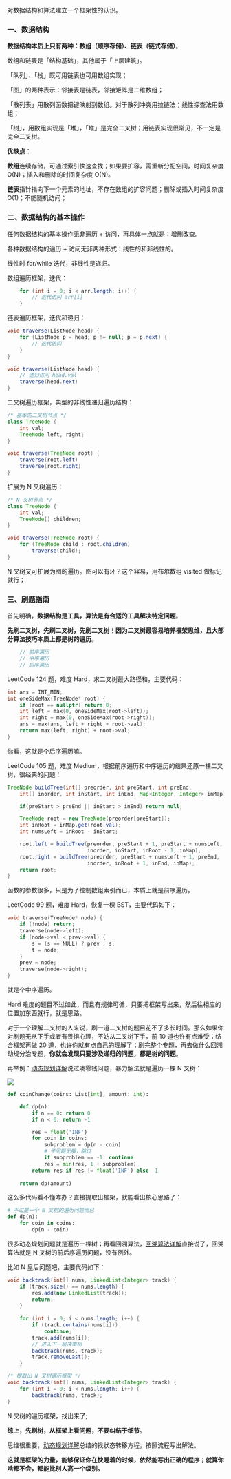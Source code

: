 对数据结构和算法建立一个框架性的认识。

### 一、数据结构

**数据结构本质上只有两种：数组（顺序存储）、链表（链式存储）**。

数组和链表是「结构基础」，其他属于「上层建筑」。

「队列」、「栈」既可用链表也可用数组实现；

「图」的两种表示：邻接表是链表，邻接矩阵是二维数组；

「散列表」用散列函数把键映射到数组。对于散列冲突用拉链法；线性探查法用数组；

「树」，用数组实现是「堆」，「堆」是完全二叉树；用链表实现很常见，不一定是完全二叉树。

**优缺点**：

**数组**连续存储，可通过索引快速查找；如果要扩容，需重新分配空间，时间复杂度 O(N)；插入和删除的时间复杂度 O(N)。

**链表**指针指向下一个元素的地址，不存在数组的扩容问题；删除或插入时间复杂度 O(1)；不能随机访问；


### 二、数据结构的基本操作

任何数据结构的基本操作无非遍历 + 访问，再具体一点就是：增删改查。

各种数据结构的遍历 + 访问无非两种形式：线性的和非线性的。

线性时 for/while 迭代，非线性是递归。

数组遍历框架，迭代：

```java
    for (int i = 0; i < arr.length; i++) {
        // 迭代访问 arr[i]
    }
```

链表遍历框架，迭代和递归：

```java
void traverse(ListNode head) {
    for (ListNode p = head; p != null; p = p.next) {
        // 迭代访问
    }
}

void traverse(ListNode head) {
    // 递归访问 head.val
    traverse(head.next)
}
```

二叉树遍历框架，典型的非线性递归遍历结构：

```java
/* 基本的二叉树节点 */
class TreeNode {
    int val;
    TreeNode left, right;
}

void traverse(TreeNode root) {
    traverse(root.left)
    traverse(root.right)
}
```

扩展为 N 叉树遍历：

```java
/* N 叉树节点 */
class TreeNode {
    int val;
    TreeNode[] children;
}

void traverse(TreeNode root) {
    for (TreeNode child : root.children)
        traverse(child);
}
```

N 叉树又可扩展为图的遍历。图可以有环？这个容易，用布尔数组 visited 做标记就行；

### 三、刷题指南

首先明确，**数据结构是工具，算法是有合适的工具解决特定问题**。

**先刷二叉树，先刷二叉树，先刷二叉树**！**因为二叉树最容易培养框架思维，且大部分算法技巧本质上都是树的遍历**。

```java
    // 前序遍历
    // 中序遍历
    // 后序遍历
```

LeetCode 124 题，难度 Hard，求二叉树最大路径和，主要代码：

```cpp
int ans = INT_MIN;
int oneSideMax(TreeNode* root) {
    if (root == nullptr) return 0;
    int left = max(0, oneSideMax(root->left));
    int right = max(0, oneSideMax(root->right));
    ans = max(ans, left + right + root->val);
    return max(left, right) + root->val;
}
```

你看，这就是个后序遍历嘛。

LeetCode 105 题，难度 Medium，根据前序遍历和中序遍历的结果还原一棵二叉树，很经典的问题：

```java
TreeNode buildTree(int[] preorder, int preStart, int preEnd, 
    int[] inorder, int inStart, int inEnd, Map<Integer, Integer> inMap) {

    if(preStart > preEnd || inStart > inEnd) return null;

    TreeNode root = new TreeNode(preorder[preStart]);
    int inRoot = inMap.get(root.val);
    int numsLeft = inRoot - inStart;

    root.left = buildTree(preorder, preStart + 1, preStart + numsLeft, 
                          inorder, inStart, inRoot - 1, inMap);
    root.right = buildTree(preorder, preStart + numsLeft + 1, preEnd, 
                          inorder, inRoot + 1, inEnd, inMap);
    return root;
}
```

函数的参数很多，只是为了控制数组索引而已，本质上就是前序遍历。

LeetCode 99 题，难度 Hard，恢复一棵 BST，主要代码如下：

```cpp
void traverse(TreeNode* node) {
    if (!node) return;
    traverse(node->left);
    if (node->val < prev->val) {
        s = (s == NULL) ? prev : s;
        t = node;
    }
    prev = node;
    traverse(node->right);
}
```

就是个中序遍历。

Hard 难度的题目不过如此，而且有规律可循，只要把框架写出来，然后往相应的位置加东西就行，就是思路。

对于一个理解二叉树的人来说，刷一道二叉树的题目花不了多长时间。那么如果你对刷题无从下手或者有畏惧心理，不妨从二叉树下手，前 10 道也许有点难受；结合框架再做 20 道，也许你就有点自己的理解了；刷完整个专题，再去做什么回溯动规分治专题，**你就会发现只要涉及递归的问题，都是树的问题**。

再举例：[动态规划详解](https://labuladong.gitee.io/algo/)说过凑零钱问题，暴力解法就是遍历一棵 N 叉树：

![](../pictures/动态规划详解进阶/5.jpg)

```python
def coinChange(coins: List[int], amount: int):

    def dp(n):
        if n == 0: return 0
        if n < 0: return -1

        res = float('INF')
        for coin in coins:
            subproblem = dp(n - coin)
            # 子问题无解，跳过
            if subproblem == -1: continue
            res = min(res, 1 + subproblem)
        return res if res != float('INF') else -1
    
    return dp(amount)
```

这么多代码看不懂咋办？直接提取出框架，就能看出核心思路了：

```python
# 不过是一个 N 叉树的遍历问题而已
def dp(n):
    for coin in coins:
        dp(n - coin)
```

很多动态规划问题就是遍历一棵树；再看回溯算法，[回溯算法详解](https://labuladong.gitee.io/algo/)直接说了，回溯算法就是 N 叉树的前后序遍历问题，没有例外。

比如 N 皇后问题吧，主要代码如下：

```java
void backtrack(int[] nums, LinkedList<Integer> track) {
    if (track.size() == nums.length) {
        res.add(new LinkedList(track));
        return;
    }
    
    for (int i = 0; i < nums.length; i++) {
        if (track.contains(nums[i]))
            continue;
        track.add(nums[i]);
        // 进入下一层决策树
        backtrack(nums, track);
        track.removeLast();
    }

/* 提取出 N 叉树遍历框架 */
void backtrack(int[] nums, LinkedList<Integer> track) {
    for (int i = 0; i < nums.length; i++) {
        backtrack(nums, track);
}
```

N 叉树的遍历框架，找出来了;

**综上，先刷树，从框架上看问题，不要纠结于细节**。

思维很重要，[动态规划详解](https://labuladong.gitee.io/algo/)总结的找状态转移方程，按照流程写出解法。

**这就是框架的力量，能够保证你在快睡着的时候，依然能写出正确的程序；就算你啥都不会，都能比别人高一个级别。**

